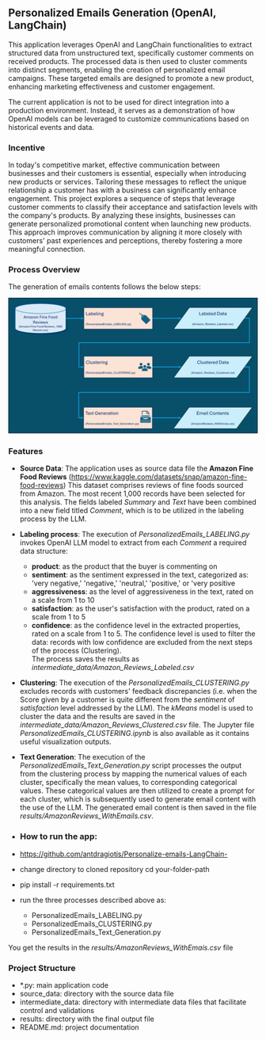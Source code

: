 ## Personalized Emails Generation (OpenAI, LangChain)
This application leverages OpenAI and LangChain functionalities to extract structured data from unstructured text, specifically customer comments on received products. The processed data is then used to cluster comments into distinct segments, enabling the creation of personalized email campaigns. These targeted emails are designed to promote a new product, enhancing marketing effectiveness and customer engagement.

The current application is not to be used for direct integration into a production environment. Instead, it serves as a demonstration of how OpenAI models can be leveraged to customize communications based on historical events and data.

### Incentive 
In today's competitive market, effective communication between businesses and their customers is essential, especially when introducing new products or services. Tailoring these messages to reflect the unique relationship a customer has with a business can significantly enhance engagement. 
This project explores a sequence of steps that leverage customer comments to classify their acceptance and satisfaction levels with the company's products. By analyzing these insights, businesses can generate personalized promotional content when launching new products. This approach improves communication by aligning it more closely with customers' past experiences and perceptions, thereby fostering a more meaningful connection.

### Process Overview 
The generation of emails contents follows the below steps: 

![Process Overview](Personalized_Emails_Overview.png)

### Features
- **Source Data**: The application uses as source data file the **Amazon Fine Food Reviews** (https://www.kaggle.com/datasets/snap/amazon-fine-food-reviews)
This dataset comprises reviews of fine foods sourced from Amazon. The most recent 1,000 records have been selected for this analysis. The fields labeled *Summary* and *Text* have been combined into a new field titled *Comment*, which is to be utilized in the labeling process by the LLM.
- **Labeling process**: The execution of *PersonalizedEmails_LABELING.py* invokes OpenAI LLM model to extract from each *Comment* a required data structure:
  - **product**: as the product that the buyer is commenting on
  - **sentiment**: as the sentiment expressed in the text, categorized as: 'very negative,' 'negative,' 'neutral,' 'positive,' or 'very positive
  - **aggressiveness**: as the level of aggressiveness in the text, rated on a scale from 1 to 10
  - **satisfaction**: as the user's satisfaction with the product, rated on a scale from 1 to 5
  - **confidence**: as the confidence level in the extracted properties, rated on a scale from 1 to 5. The confidence level is used to filter the data: records with low confidence are excluded from the next steps of the process (Clustering).  
The process saves the results as *intermediate_data/Amazon_Reviews_Labeled.csv*
- **Clustering**: The execution of the *PersonalizedEmails_CLUSTERING.py* excludes records with customers' feedback discrepancies (i.e. when the Score given by a customer is quite different from the *sentiment* of *satisfaction* level addressed by the LLM). The *kMeans* model is used to cluster the data and the results are saved in the *intermediate_data/Amazon_Reviews_Clustered.csv* file.  The Jupyter file *PersonalizedEmails_CLUSTERING.ipynb* is also available as it contains useful visualization outputs. 
- **Text Generation**: The execution of the *PersonalizedEmails_Text_Generation.py* script processes the output from the clustering process by mapping the numerical values of each cluster, specifically the mean values, to corresponding categorical values. These categorical values are then utilized to create a prompt for each cluster, which is subsequently used to generate email content with the use of the LLM. The generated email content is then saved in the file *results/AmazonReviews_WithEmails.csv*.

- ### How to run the app:
- https://github.com/antdragiotis/Personalize-emails-LangChain-
- change directory to cloned repository cd your-folder-path
- pip install -r requirements.txt 
- run the three processes described above as: 
  - PersonalizedEmails_LABELING.py
  - PersonalizedEmails_CLUSTERING.py
  - PersonalizedEmails_Text_Generation.py

You get the results in the *results/AmazonReviews_WithEmais.csv* file

### Project Structure
- *.py: main application code
- source_data: directory with the source data file
- intermediate_data: directory with intermediate data files that facilitate control and validations
- results: directory with the final output file
- README.md: project documentation